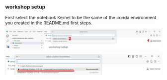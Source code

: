 ### workshop setup

First select the notebook Kernel to be the same of the conda environment you created in the README.md first steps.

<img src="images/select_kernel01.png" alt="Select Kernel" width="1000">
<P>
<img src="images/select_kernel02.png" alt="Select Kernel" width="800">

